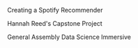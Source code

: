 Creating a Spotify Recommender


Hannah Reed's Capstone Project

General Assembly Data Science Immersive


